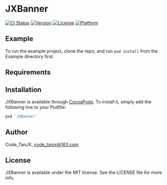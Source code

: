 # JXBanner

[![CI Status](https://img.shields.io/travis/Code_TanJX/JXBanner.svg?style=flat)](https://travis-ci.org/Code_TanJX/JXBanner)
[![Version](https://img.shields.io/cocoapods/v/JXBanner.svg?style=flat)](https://cocoapods.org/pods/JXBanner)
[![License](https://img.shields.io/cocoapods/l/JXBanner.svg?style=flat)](https://cocoapods.org/pods/JXBanner)
[![Platform](https://img.shields.io/cocoapods/p/JXBanner.svg?style=flat)](https://cocoapods.org/pods/JXBanner)

## Example

To run the example project, clone the repo, and run `pod install` from the Example directory first.

## Requirements

## Installation

JXBanner is available through [CocoaPods](https://cocoapods.org). To install
it, simply add the following line to your Podfile:

```ruby
pod 'JXBanner'
```

## Author

Code_TanJX, code_tanjx@163.com

## License

JXBanner is available under the MIT license. See the LICENSE file for more info.
